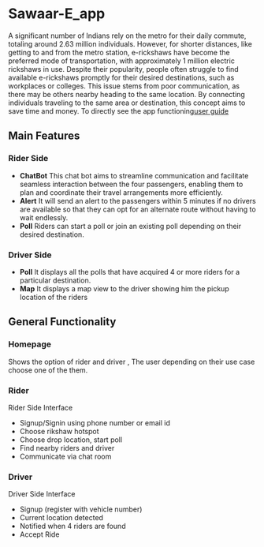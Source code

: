 # Sawaar-E_app
A significant number of Indians rely on the metro for their daily commute, totaling around 2.63 million individuals. However, for shorter distances, like getting to and from the metro station, e-rickshaws have become the preferred mode of transportation, with approximately 1 million electric rickshaws in use. Despite their popularity, people often struggle to find available e-rickshaws promptly for their desired destinations, such as workplaces or colleges. This issue stems from poor communication, as there may be others nearby heading to the same location. By connecting individuals traveling to the same area or destination, this concept aims to save time and money.
To directly see the app functioning[user guide](https://github.com/mahita2104/Sawaar-E_app/blob/master/Sawaar-E_app/README.md)

## Main Features
### Rider Side
- __ChatBot__
This chat bot aims to streamline communication and facilitate seamless interaction between the four passengers, enabling them to plan and coordinate their travel arrangements more efficiently.
- __Alert__
It will send an alert to the passengers within 5 minutes if no drivers are available so that they can opt for an alternate route without having to wait endlessly.
- __Poll__
Riders can start a poll or join an existing poll depending on their desired destination.
### Driver Side
- __Poll__
It displays all the polls that have acquired 4 or more riders for a particular destination.
- __Map__
It displays a map view to the driver showing him the pickup location of the riders 

## General Functionality
### Homepage
Shows the option of rider and driver , The user depending on their use case choose one of the them.
### Rider
Rider Side Interface
  * Signup/Signin using phone number or email id
  * Choose rikshaw hotspot
  * Choose drop location, start poll
  * Find nearby riders and driver 
  * Communicate via chat room
### Driver
Driver Side Interface
  * Signup (register with vehicle number)
  * Current location detected
  * Notified  when 4 riders are found
  * Accept  Ride

